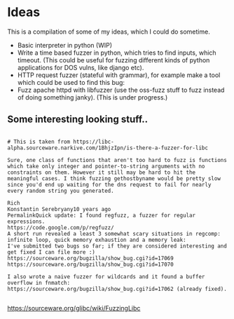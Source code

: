 
# Ideas

This is a compilation of some of my ideas, which I could do sometime.

- Basic interpreter in python (WIP)
- Write a time based fuzzer in python, which tries to find inputs, which timeout. (This could be useful for fuzzing different kinds of python applications for DOS vulns, like django etc).
- HTTP request fuzzer (stateful with grammar), for example make a tool which could be used to find this bug:
- Fuzz apache httpd with libfuzzer (use the oss-fuzz stuff to fuzz instead of doing something janky). (This is under progress.)

## Some interesting looking stuff..


```

# This is taken from https://libc-alpha.sourceware.narkive.com/1BhjzIpn/is-there-a-fuzzer-for-libc

Sure, one class of functions that aren't too hard to fuzz is functions
which take only integer and pointer-to-string arguments with no
constraints on them. However it still may be hard to hit the
meaningful cases. I think fuzzing gethostbyname would be pretty slow
since you'd end up waiting for the dns request to fail for nearly
every random string you generated.

Rich
Konstantin Serebryany10 years ago
PermalinkQuick update: I found regfuzz, a fuzzer for regular expressions.
https://code.google.com/p/regfuzz/
A short run revealed a least 3 somewhat scary situations in regcomp:
infinite loop, quick memory exhaustion and a memory leak:
I've submitted two bugs so far; if they are considered interesting and
get fixed I can file more :)
https://sourceware.org/bugzilla/show_bug.cgi?id=17069
https://sourceware.org/bugzilla/show_bug.cgi?id=17070

I also wrote a naive fuzzer for wildcards and it found a buffer
overflow in fnmatch:
https://sourceware.org/bugzilla/show_bug.cgi?id=17062 (already fixed).


```

https://sourceware.org/glibc/wiki/FuzzingLibc






